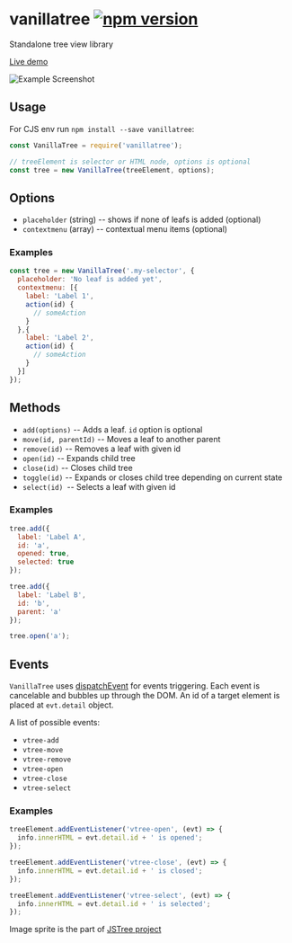 vanillatree [![npm version](https://badge.fury.io/js/vanillatree.svg)](https://badge.fury.io/js/vanillatree)
===========

Standalone tree view library

[Live demo](http://jsbin.com/nudosewafi/1/)

![Example Screenshot](http://i.imgur.com/TPlp1ga.png)

## Usage
For CJS env run `npm install --save vanillatree`:
```js
const VanillaTree = require('vanillatree');
```

```js
// treeElement is selector or HTML node, options is optional
const tree = new VanillaTree(treeElement, options);
```
## Options
- ``placeholder`` (string) -- shows if none of leafs is added (optional)
- ``contextmenu`` (array) -- contextual menu items (optional)

### Examples
```js
const tree = new VanillaTree('.my-selector', {
  placeholder: 'No leaf is added yet',
  contextmenu: [{
    label: 'Label 1',
    action(id) {
      // someAction
    }
  },{
    label: 'Label 2',
    action(id) {
      // someAction
    }
  }]
});
```


## Methods
- ``add(options)`` -- Adds a leaf. ``id`` option is optional
- ``move(id, parentId)`` -- Moves a leaf to another parent
- ``remove(id)`` -- Removes a leaf with given id
- ``open(id)`` -- Expands child tree
- ``close(id)`` -- Closes child tree
- ``toggle(id)`` -- Expands or closes child tree depending on current state
- ``select(id) ``-- Selects a leaf with given id

### Examples
```js
tree.add({
  label: 'Label A',
  id: 'a',
  opened: true,
  selected: true
});

tree.add({
  label: 'Label B',
  id: 'b',
  parent: 'a'
});

tree.open('a');
```

## Events
`VanillaTree` uses [dispatchEvent](https://developer.mozilla.org/ru/docs/DOM/element.dispatchEvent) for events triggering. Each event is cancelable and bubbles up through the DOM. An id of a target element is placed at ``evt.detail`` object.

A list of possible events:
- ``vtree-add``
- ``vtree-move``
- ``vtree-remove``
- ``vtree-open``
- ``vtree-close``
- ``vtree-select``

### Examples
```js
treeElement.addEventListener('vtree-open', (evt) => {
  info.innerHTML = evt.detail.id + ' is opened';
});

treeElement.addEventListener('vtree-close', (evt) => {
  info.innerHTML = evt.detail.id + ' is closed';
});

treeElement.addEventListener('vtree-select', (evt) => {
  info.innerHTML = evt.detail.id + ' is selected';
});
```

Image sprite is the part of [JSTree project](http://www.jstree.com/)
